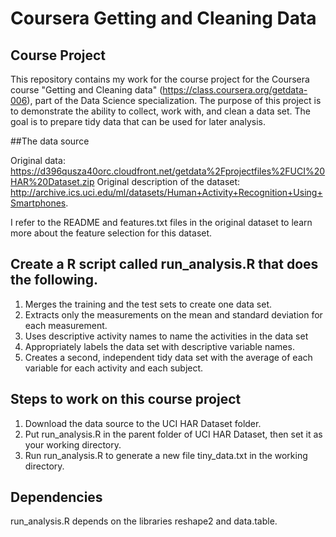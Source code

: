 # Coursera Getting and Cleaning Data

## Course Project

This repository contains my work for the course project for the Coursera course "Getting and Cleaning data" (https://class.coursera.org/getdata-006), part of the Data Science specialization. The purpose of this project is to demonstrate the ability to collect, work with, and clean a data set. The goal is to prepare tidy data that can be used for later analysis. 

##The data source

Original data: https://d396qusza40orc.cloudfront.net/getdata%2Fprojectfiles%2FUCI%20HAR%20Dataset.zip
Original description of the dataset: http://archive.ics.uci.edu/ml/datasets/Human+Activity+Recognition+Using+Smartphones.

I refer to the README and features.txt files in the original dataset to learn more about the feature selection for this dataset.

## Create a R script called run_analysis.R that does the following. 
1. Merges the training and the test sets to create one data set.
2. Extracts only the measurements on the mean and standard deviation for each measurement. 
3. Uses descriptive activity names to name the activities in the data set
4. Appropriately labels the data set with descriptive variable names. 
5. Creates a second, independent tidy data set with the average of each variable for each activity and each subject. 

## Steps to work on this course project

1. Download the data source to the UCI HAR Dataset folder.
2. Put run_analysis.R in the parent folder of UCI HAR Dataset, then set it as your working directory.
3. Run run_analysis.R to generate a new file tiny_data.txt in the working directory.

## Dependencies

run_analysis.R depends on the libraries reshape2 and data.table. 

